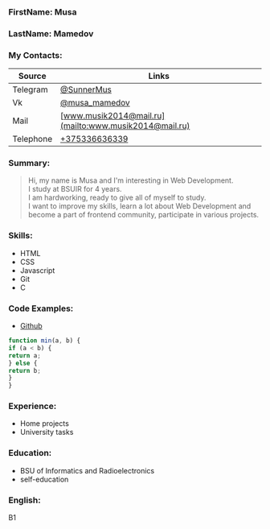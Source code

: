 ### FirstName: Musa
### LastName: Mamedov

### My Contacts:

Source | Links
----------- | ----------
Telegram | [@SunnerMus](https://t.me/SunnerMus)
Vk |[@musa_mamedov](https://vk.com/musa_mamedov)
Mail | [www.musik2014@mail.ru](mailto:www.musik2014@mail.ru)
Telephone|[+375336636339](tel:+375336636339)

### Summary:
> Hi, my name is Musa and I'm interesting in Web Development.<br>
> I study at BSUIR for 4 years.<br>
> I am hardworking, ready to give all of myself to study.<br>
> I want to improve my skills, learn a lot about Web Development and<br>
> become a part of frontend community, participate in various projects.
### Skills:

- HTML
- CSS
- Javascript
- Git
- C

### Code Examples:
- [Github](https://github.com/Musa98)
```javascript
function min(a, b) {
if (a < b) {
return a;
} else {
return b;
}
}
```

### Experience:
- Home projects
- University tasks

### Education:
- BSU of Informatics and Radioelectronics
- self-education

### English:
B1